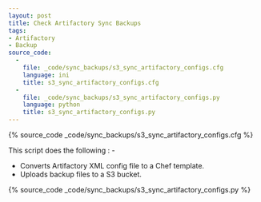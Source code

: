 ```yaml
---
layout: post
title: Check Artifactory Sync Backups
tags:
- Artifactory
- Backup
source_code:
  -
    file: _code/sync_backups/s3_sync_artifactory_configs.cfg
    language: ini
    title: s3_sync_artifactory_configs.cfg
  -
    file: _code/sync_backups/s3_sync_artifactory_configs.py
    language: python
    title: s3_sync_artifactory_configs.py
---
```


{% source_code _code/sync_backups/s3_sync_artifactory_configs.cfg %}

This script does the following : -

- Converts Artifactory XML config file to a Chef template.
- Uploads backup files to a S3 bucket.

{% source_code _code/sync_backups/s3_sync_artifactory_configs.py %}
